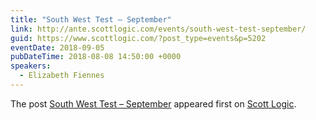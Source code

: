 ```yaml
---
title: "South West Test – September"
link: http://ante.scottlogic.com/events/south-west-test-september/
guid: https://www.scottlogic.com/?post_type=events&p=5202
eventDate: 2018-09-05
pubDateTime: 2018-08-08 14:50:00 +0000
speakers:
  - Elizabeth Fiennes
---
```


<p>The post <a rel="nofollow" href="http://ante.scottlogic.com/events/south-west-test-september/">South West Test &#8211; September</a> appeared first on <a rel="nofollow" href="http://ante.scottlogic.com">Scott Logic</a>.</p>